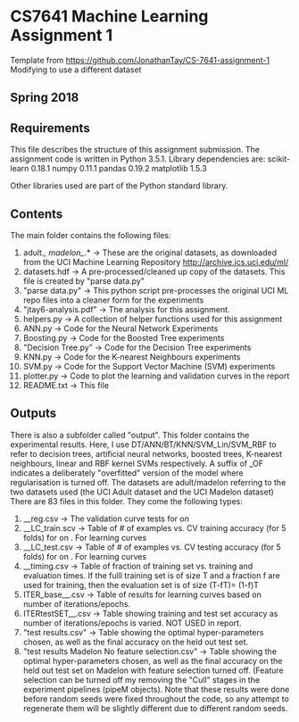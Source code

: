 # CS7641 Machine Learning Assignment 1

Template from https://github.com/JonathanTay/CS-7641-assignment-1
Modifying to use a different dataset

## Spring 2018 

## Requirements

This file describes the structure of this assignment submission. 
The assignment code is written in Python 3.5.1. Library dependencies are: 
scikit-learn 0.18.1
numpy 0.11.1
pandas 0.19.2
matplotlib 1.5.3

Other libraries used are part of the Python standard library. 

## Contents

The main folder contains the following files:
1. adult.*, madelon_*.* -> These are the original datasets, as downloaded from the UCI Machine Learning Repository http://archive.ics.uci.edu/ml/
2. datasets.hdf -> A pre-processed/cleaned up copy of the datasets. This file is created by "parse data.py"
3. "parse data.py" -> This python script pre-processes the original UCI ML repo files into a cleaner form for the experiments
4. "jtay6-analysis.pdf" -> The analysis for this assignment.
5. helpers.py -> A collection of helper functions used for this assignment
6. ANN.py -> Code for the Neural Network Experiments
7. Boosting.py -> Code for the Boosted Tree experiments
8. "Decision Tree.py" -> Code for the Decision Tree experiments
9. KNN.py -> Code for the K-nearest Neighbours experiments
10. SVM.py -> Code for the Support Vector Machine (SVM) experiments
11. plotter.py -> Code to plot the learning and validation curves in the report
12. README.txt -> This file

## Outputs

There is also a subfolder called "output". This folder contains the experimental results. 
Here, I use DT/ANN/BT/KNN/SVM_Lin/SVM_RBF to refer to decision trees, artificial neural networks, boosted trees, K-nearest neighbours, linear and RBF kernel SVMs respectively. A suffix of _OF indicates a deliberately "overfitted" version of the model where regularisation is turned off.
The datasets are adult/madelon referring to the two datasets used (the UCI Adult dataset and the UCI Madelon dataset)
There are 83 files in this folder. They come the following types:
1. <Algorithm>_<dataset>_reg.csv -> The validation curve tests for <algorithm> on <dataset>
2. <Algorithn>_<dataset>_LC_train.scv -> Table of # of examples vs. CV training accuracy (for 5 folds) for <algorithm> on <dataset>. For learning curves
3. <Algorithn>_<dataset>_LC_test.csv -> Table of # of examples vs. CV testing accuracy (for 5 folds) for <algorithm> on <dataset>. For learning curves
4. <Algorithm>_<dataset>_timing.csv -> Table of fraction of training set vs. training and evaluation times. If the fulll training set is of size T and a fraction f are used for training, then the evaluation set is of size (T-fT)= (1-f)T
5. ITER_base_<Algorithm>_<dataset>.csv -> Table of results for learning curves based on number of iterations/epochs.
6. ITERtestSET_<Algorithm>_<dataset>.csv -> Table showing training and test set accuracy as number of iterations/epochs is varied. NOT USED in report.
7. "test results.csv" -> Table showing the optimal hyper-parameters chosen, as well as the final accuracy on the held out test set.
8. "test results Madelon No feature selection.csv" -> Table showing the optimal hyper-parameters chosen, as well as the final accuracy on the held out test set on Madelon with feature selection turned off. (Feature selection can be turned off my removing the "Cull<X>" stages in the experiment pipelines (pipeM objects). Note that these results were done before random seeds were fixed throughout the code, so any attempt to regenerate them will be slightly different due to different random seeds.
